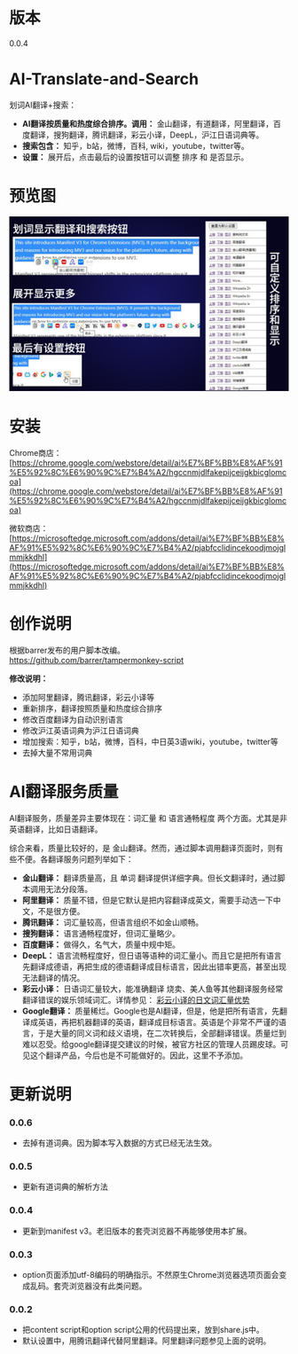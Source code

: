 # 版本
0.0.4

# AI-Translate-and-Search
划词AI翻译+搜索：
* **AI翻译按质量和热度综合排序。调用：** 金山翻译，有道翻译，阿里翻译，百度翻译，搜狗翻译，腾讯翻译，彩云小译，DeepL，沪江日语词典等。
* **搜索包含：** 知乎，b站，微博，百科, wiki，youtube，twitter等。
* **设置：** 展开后，点击最后的设置按钮可以调整 排序 和 是否显示。

# 预览图
![ShortMode](pic/screen.jpg)  

# 安装
Chrome商店：   
[https://chrome.google.com/webstore/detail/ai%E7%BF%BB%E8%AF%91%E5%92%8C%E6%90%9C%E7%B4%A2/hgccnmjdlfakepijceijgkbicglomcoa](https://chrome.google.com/webstore/detail/ai%E7%BF%BB%E8%AF%91%E5%92%8C%E6%90%9C%E7%B4%A2/hgccnmjdlfakepijceijgkbicglomcoa)  

微软商店：  
[https://microsoftedge.microsoft.com/addons/detail/ai%E7%BF%BB%E8%AF%91%E5%92%8C%E6%90%9C%E7%B4%A2/pjabfcclidincekoodjmojglmmjkkdhl](https://microsoftedge.microsoft.com/addons/detail/ai%E7%BF%BB%E8%AF%91%E5%92%8C%E6%90%9C%E7%B4%A2/pjabfcclidincekoodjmojglmmjkkdhl)  



# 创作说明
根据barrer发布的用户脚本改编。  
https://github.com/barrer/tampermonkey-script  

**修改说明：**  
* 添加阿里翻译，腾讯翻译，彩云小译等
* 重新排序，翻译按照质量和热度综合排序
* 修改百度翻译为自动识别语言
* 修改沪江英语词典为沪江日语词典
* 增加搜索：知乎，b站，微博，百科，中日英3语wiki，youtube，twitter等
* 去掉大量不常用词典

# AI翻译服务质量
AI翻译服务，质量差异主要体现在：词汇量 和 语言通畅程度 两个方面。尤其是非英语翻译，比如日语翻译。  

综合来看，质量比较好的，是 金山翻译。然而，通过脚本调用翻译页面时，则有些不便。各翻译服务问题列举如下： 
* **金山翻译：** 翻译质量高，且 单词 翻译提供详细字典。但长文翻译时，通过脚本调用无法分段落。  
* **阿里翻译：** 质量不错，但是它默认是把内容翻译成英文，需要手动选一下中文，不是很方便。  
* **腾讯翻译：** 词汇量较高，但语言组织不如金山顺畅。  
* **搜狗翻译：** 语言通畅程度好，但词汇量略少。  
* **百度翻译：** 做得久，名气大，质量中规中矩。  
* **DeepL：** 语言流畅程度好，但日语等语种的词汇量小。而且它是把所有语言先翻译成德语，再把生成的德语翻译成目标语言，因此出错率更高，甚至出现无法翻译的情况。  
* **彩云小译：**  日语词汇量较大，能准确翻译 烧卖、美人鱼等其他翻译服务经常翻译错误的娱乐领域词汇。详情参见：
[彩云小译的日文词汇量优势](https://github.com/lmk123/crx-selection-translate/issues/466#issuecomment-743978724)  
* **Google翻译：** 质量稀烂。Google也是AI翻译，但是，他是把所有语言，先翻译成英语，再把机器翻译的英语，翻译成目标语言。英语是个非常不严谨的语言，于是大量的同义词和歧义语境，在二次转换后，全部翻译错误。质量烂到难以忍受。给google翻译提交建议的时候，被官方社区的管理人员踢皮球。可见这个翻译产品，今后也是不可能做好的。因此，这里不予添加。  


# 更新说明
### 0.0.6
* 去掉有道词典。因为脚本写入数据的方式已经无法生效。

### 0.0.5
* 更新有道词典的解析方法

### 0.0.4
* 更新到manifest v3。老旧版本的套壳浏览器不再能够使用本扩展。

### 0.0.3
* option页面添加utf-8编码的明确指示。不然原生Chrome浏览器选项页面会变成乱码。套壳浏览器没有此类问题。

### 0.0.2  
* 把content script和option script公用的代码提出来，放到share.js中。
* 默认设置中，用腾讯翻译代替阿里翻译。阿里翻译问题参见上面的说明。
